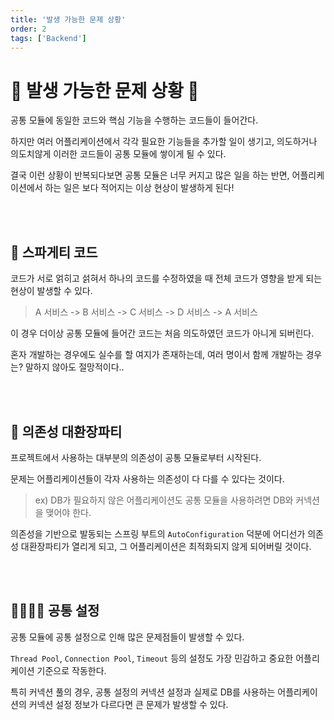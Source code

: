 ```yaml
---
title: '발생 가능한 문제 상황'
order: 2
tags: ['Backend']
---
```


# 🚨 발생 가능한 문제 상황 🚨

공통 모듈에 동일한 코드와 핵심 기능을 수행하는 코드들이 들어간다.

하지만 여러 어플리케이션에서 각각 필요한 기능들을 추가할 일이 생기고, 의도하거나 의도치않게 이러한 코드들이 공통 모듈에 쌓이게 될 수 있다.

결국 이런 상황이 반복되다보면 공통 모듈은 너무 커지고 많은 일을 하는 반면, 어플리케이션에서 하는 일은 보다 적어지는 이상 현상이 발생하게 된다!

<br/> <br/>

## 🍝 스파게티 코드

코드가 서로 얽히고 섥혀서 하나의 코드를 수정하였을 때 전체 코드가 영향을 받게 되는 현상이 발생할 수 있다.

> A 서비스 -> B 서비스 -> C 서비스 -> D 서비스 -> A 서비스

이 경우 더이상 공통 모듈에 들어간 코드는 처음 의도하였던 코드가 아니게 되버린다.

혼자 개발하는 경우에도 실수를 할 여지가 존재하는데, 여러 명이서 함께 개발하는 경우는? 말하지 않아도 절망적이다..

<br/> <br/>

## 🎊 의존성 대환장파티

프로젝트에서 사용하는 대부분의 의존성이 공통 모듈로부터 시작된다.

문제는 어플리케이션들이 각자 사용하는 의존성이 다 다를 수 있다는 것이다.

> ex) DB가 필요하지 않은 어플리케이션도 공통 모듈을 사용하려면 DB와 커넥션을 맺어야 한다.

의존성을 기반으로 발동되는 스프링 부트의 `AutoConfiguration` 덕분에 어디선가 의존성 대환장파티가 열리게 되고, 그 어플리케이션은 최적화되지 않게 되어버릴 것이다.

<br/> <br/>

## 👨‍👩‍👦‍👦 공통 설정

공통 모듈에 공통 설정으로 인해 많은 문제점들이 발생할 수 있다.

`Thread Pool`, `Connection Pool`, `Timeout` 등의 설정도 가장 민감하고 중요한 어플리케이션 기준으로 작동한다.

특히 커넥션 풀의 경우, 공통 설정의 커넥션 설정과 실제로 DB를 사용하는 어플리케이션의 커넥션 설정 정보가 다르다면 큰 문제가 발생할 수 있다.
